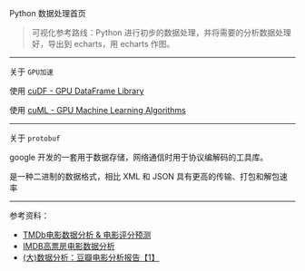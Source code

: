 
Python 数据处理首页

>可视化参考路线：Python 进行初步的数据处理，并将需要的分析数据处理好，导出到 echarts，用 echarts 作图。

-------------

关于 `GPU加速`

使用 [cuDF - GPU DataFrame Library](https://github.com/rapidsai/cudf)

使用 [cuML - GPU Machine Learning Algorithms](https://github.com/rapidsai/cuml)

-------------

关于 `protobuf`

google 开发的一套用于数据存储，网络通信时用于协议编解码的工具库。

是一种二进制的数据格式，相比 XML 和 JSON 具有更高的传输、打包和解包速率


-------------


参考资料：
- [TMDb电影数据分析 & 电影评分预测](https://www.jianshu.com/p/9d7d56dadcc6)
- [IMDB高票房电影数据分析](https://www.jianshu.com/p/a1fee4b3b5b1)
- [(大)数据分析：豆瓣电影分析报告【1】](https://www.jianshu.com/p/9cd6d73a7a62)
